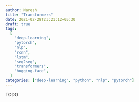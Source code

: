 ```yaml
---
author: Naresh
title: "Transformers"
date: 2021-02-28T23:21:12+05:30
draft: true
tags:
  [
    "deep-learning",
    "pytorch",
    "nlp",
    "rcnn",
    "lstm",
    "seq2seq",
    "transformers",
    "hugging-face",
  ]
categories: ["deep-learning", "python", "nlp", "pytorch"]
---
```


TODO
